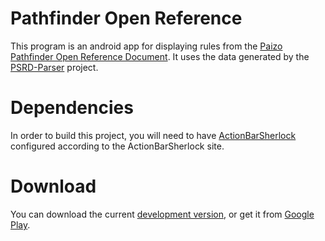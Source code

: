 # Pathfinder Open Reference
This program is an android app for displaying rules from the [Paizo Pathfinder Open Reference Document](http://paizo.com/pathfinderRPG/prd/).  It uses the data generated by the [PSRD-Parser](https://github.com/devonjones/PSRD-Parser) project.

# Dependencies #
In order to build this project, you will need to have [ActionBarSherlock](http://actionbarsherlock.com/) configured according to the ActionBarSherlock site.

# Download #
You can download the current [development version](http://bit.ly/GYdanb), or get it from [Google Play](https://play.google.com/store/apps/details?id=org.evilsoft.pathfinder.reference).
